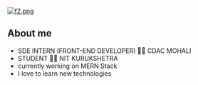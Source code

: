 [![f2.png](https://i.postimg.cc/hvcFG2MF/f2.png)](https://postimg.cc/dkHNHmzn)

## About me

 * SDE INTERN (FRONT-END DEVELOPER) :man_technologist:   CDAC MOHALI
 * STUDENT :man_student:  NIT KURUKSHETRA
* currently working on MERN Stack
* I love to learn new technologies

